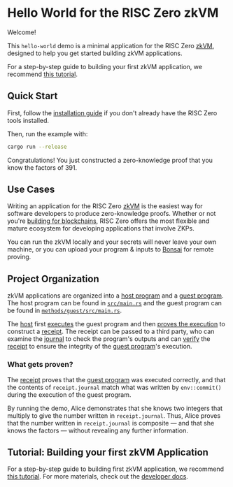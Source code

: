 # Hello World for the RISC Zero zkVM

Welcome!

This `hello-world` demo is a minimal application for the RISC Zero [zkVM], designed to help you get started building zkVM applications.

For a step-by-step guide to building your first zkVM application, we recommend [this tutorial].

## Quick Start

First, follow the [installation guide] if you don't already have the RISC Zero tools installed.

Then, run the example with:
```bash
cargo run --release
```

Congratulations! You just constructed a zero-knowledge proof that you know the factors of 391.

[installation guide]: https://dev.risczero.com/api/zkvm/quickstart

## Use Cases

Writing an application for the RISC Zero [zkVM] is the easiest way for software developers to produce zero-knowledge proofs.
Whether or not you're [building for blockchains], RISC Zero offers the most flexible and mature ecosystem for developing applications that involve ZKPs.

You can run the zkVM locally and your secrets will never leave your own machine, or you can upload your program & inputs to [Bonsai] for remote proving.

## Project Organization
zkVM applications are organized into a [host program] and a [guest program].
The host program can be found in [`src/main.rs`](src/main.rs) and the guest program can be found in [`methods/guest/src/main.rs`](methods/guest/src/main.rs).

The [host] first [executes] the guest program and then [proves the execution] to construct a [receipt].
The receipt can be passed to a third party, who can examine the [journal] to check the program's outputs and can [verify] the [receipt] to ensure the integrity of the [guest program]'s execution.

[`src/main.rs`]: /src/main.rs
[`methods/guest/src/main.rs`]: methods/guest/src/main.rs
[host]: https://dev.risczero.com/terminology#host
[executes]: https://dev.risczero.com/terminology#execute
[guest program]: https://dev.risczero.com/terminology#guest-program
[host program]: https://dev.risczero.com/terminology#host-program
[proves the execution]: https://dev.risczero.com/terminology#prove
[receipt]: https://dev.risczero.com/terminology#receipt
[verify]: https://dev.risczero.com/terminology#verify
[journal]: https://dev.risczero.com/terminology#journal

### What gets proven?
The [receipt] proves that the [guest program] was executed correctly, and that the contents of `receipt.journal` match what was written by `env::commit()` during the execution of the guest program.

By running the demo, Alice demonstrates that she knows two integers that multiply to give the number written in `receipt.journal`.
Thus, Alice proves that the number written in `receipt.journal` is composite — and that she knows the factors — without revealing any further information.

[receipt]: https://dev.risczero.com/terminology#receipt
[journal]: https://dev.risczero.com/terminology#journal
[guest program]: https://dev.risczero.com/terminology#guest-program
[zkVM]: https://dev.risczero.com/zkvm
[building for blockchains]: https://twitter.com/RiscZero/status/1677316664772132864
[application]: https://dev.risczero.com/zkvm/developer-guide/zkvm-app-structure
[Bonsai]: https://dev.bonsai.xyz

## Tutorial: Building your first zkVM Application
For a step-by-step guide to building first zkVM application, we recommend [this tutorial]. For more materials, check out the [developer docs].

[RISC Zero]: https://risczero.com
[this tutorial]: https://github.com/risc0/risc0/tree/main/examples/hello-world
[developer docs]: https://dev.risczero.com/zkvm





